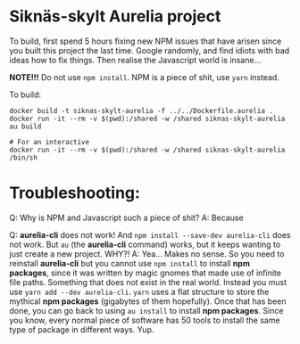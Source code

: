 
Siknäs-skylt Aurelia project
============================

To build, first spend 5 hours fixing new NPM issues that have arisen since you built this project the last time. Google randomly, and find idiots with bad ideas how to fix things. Then realise the Javascript world is insane...

**NOTE!!!** Do not use `npm install`. NPM is a piece of shit, use `yarn` instead.

To build:
```
docker build -t siknas-skylt-aurelia -f ../../Dockerfile.aurelia .
docker run -it --rm -v $(pwd):/shared -w /shared siknas-skylt-aurelia au build

# For an interactive
docker run -it --rm -v $(pwd):/shared -w /shared siknas-skylt-aurelia /bin/sh
```

# Troubleshooting:

Q: Why is NPM and Javascript such a piece of shit?
A: Because

Q: **aurelia-cli** does not work! And `npm install --save-dev aurelia-cli` does not work. But `au` (the **aurelia-cli** command) works, but it keeps wanting to just create a new project. WHY?!
A: Yea... Makes no sense. So you need to reinstall **aurelia-cli** but you cannot use `npm install` to install **npm packages**, since it was written by magic gnomes that made use of infinite file paths. Something that does not exist in the real world. Instead you must use `yarn add --dev aurelia-cli`. `yarn` uses a flat structure to store the mythical **npm packages** (gigabytes of them hopefully). Once that has been done, you can go back to using `au install` to install **npm packages**. Since you know, every normal piece of software has 50 tools to install the same type of package in different ways. Yup.
